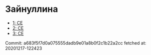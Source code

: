 # Зайнуллина
- [1: CE](1.md)
- [2: CE](2.md)
- [3: CE](3.md)

Commit: a683f5f7d0a075555dadb9e01a8b0f2c1b22a2cc
 fetched at: 20201217-122423
